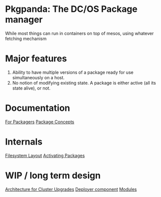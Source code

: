 # Pkgpanda: The DC/OS Package manager

While most things can run in containers on top of mesos, using whatever fetching mechanism

# Major features

1. Ability to have multiple versions of a package ready for use simultaneously on a host.
2. No notion of modifying existing state. A package is either active (all its state alive), or not.

# Documentation

[For Packagers](for_packagers.md)
[Package Concepts](package_concepts.md)


# Internals
[Filesystem Layout](filesystem_layout.md)
[Activating Packages](activating.md)

# WIP / long term design

[Architecture for Cluster Upgrades](architecture.md)
[Deployer component](deployer.md)
[Modules](modueles.md)
